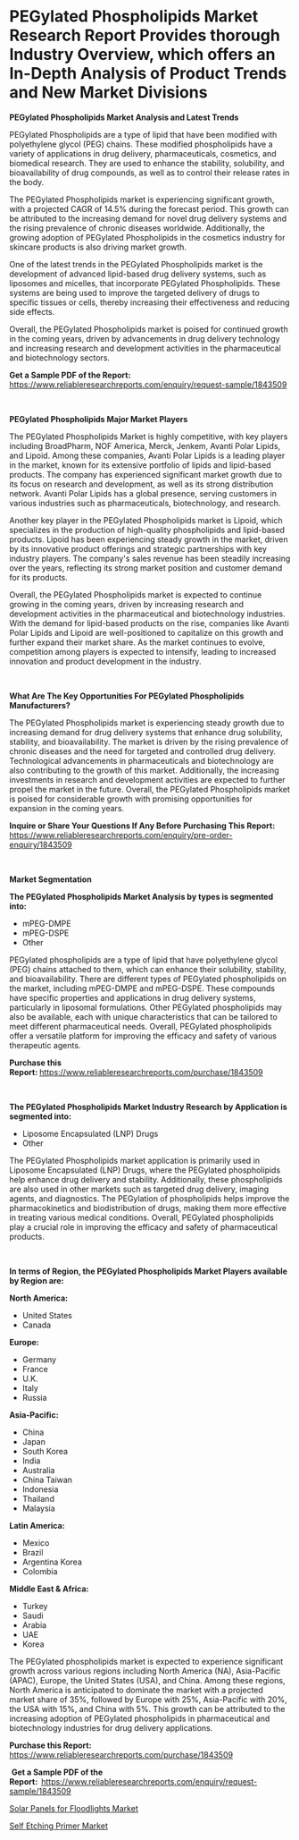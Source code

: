 <p><h1>PEGylated Phospholipids Market Research Report Provides thorough Industry Overview, which offers an In-Depth Analysis of Product Trends and New Market Divisions</h1></p><p><strong>PEGylated Phospholipids Market Analysis and Latest Trends</strong></p>
<p><p>PEGylated Phospholipids are a type of lipid that have been modified with polyethylene glycol (PEG) chains. These modified phospholipids have a variety of applications in drug delivery, pharmaceuticals, cosmetics, and biomedical research. They are used to enhance the stability, solubility, and bioavailability of drug compounds, as well as to control their release rates in the body.</p><p>The PEGylated Phospholipids market is experiencing significant growth, with a projected CAGR of 14.5% during the forecast period. This growth can be attributed to the increasing demand for novel drug delivery systems and the rising prevalence of chronic diseases worldwide. Additionally, the growing adoption of PEGylated Phospholipids in the cosmetics industry for skincare products is also driving market growth.</p><p>One of the latest trends in the PEGylated Phospholipids market is the development of advanced lipid-based drug delivery systems, such as liposomes and micelles, that incorporate PEGylated Phospholipids. These systems are being used to improve the targeted delivery of drugs to specific tissues or cells, thereby increasing their effectiveness and reducing side effects.</p><p>Overall, the PEGylated Phospholipids market is poised for continued growth in the coming years, driven by advancements in drug delivery technology and increasing research and development activities in the pharmaceutical and biotechnology sectors.</p></p>
<p><strong>Get a Sample PDF of the Report:&nbsp;</strong> <a href="https://www.reliableresearchreports.com/enquiry/request-sample/1843509">https://www.reliableresearchreports.com/enquiry/request-sample/1843509</a></p>
<p>&nbsp;</p>
<p><strong>PEGylated Phospholipids Major Market Players</strong></p>
<p><p>The PEGylated Phospholipids Market is highly competitive, with key players including BroadPharm, NOF America, Merck, Jenkem, Avanti Polar Lipids, and Lipoid. Among these companies, Avanti Polar Lipids is a leading player in the market, known for its extensive portfolio of lipids and lipid-based products. The company has experienced significant market growth due to its focus on research and development, as well as its strong distribution network. Avanti Polar Lipids has a global presence, serving customers in various industries such as pharmaceuticals, biotechnology, and research.</p><p>Another key player in the PEGylated Phospholipids market is Lipoid, which specializes in the production of high-quality phospholipids and lipid-based products. Lipoid has been experiencing steady growth in the market, driven by its innovative product offerings and strategic partnerships with key industry players. The company's sales revenue has been steadily increasing over the years, reflecting its strong market position and customer demand for its products.</p><p>Overall, the PEGylated Phospholipids market is expected to continue growing in the coming years, driven by increasing research and development activities in the pharmaceutical and biotechnology industries. With the demand for lipid-based products on the rise, companies like Avanti Polar Lipids and Lipoid are well-positioned to capitalize on this growth and further expand their market share. As the market continues to evolve, competition among players is expected to intensify, leading to increased innovation and product development in the industry.</p></p>
<p>&nbsp;</p>
<p><strong>What Are The Key Opportunities For PEGylated Phospholipids Manufacturers?</strong></p>
<p><p>The PEGylated Phospholipids market is experiencing steady growth due to increasing demand for drug delivery systems that enhance drug solubility, stability, and bioavailability. The market is driven by the rising prevalence of chronic diseases and the need for targeted and controlled drug delivery. Technological advancements in pharmaceuticals and biotechnology are also contributing to the growth of this market. Additionally, the increasing investments in research and development activities are expected to further propel the market in the future. Overall, the PEGylated Phospholipids market is poised for considerable growth with promising opportunities for expansion in the coming years.</p></p>
<p><strong>Inquire or Share Your Questions If Any Before Purchasing This Report:</strong> <a href="https://www.reliableresearchreports.com/enquiry/pre-order-enquiry/1843509">https://www.reliableresearchreports.com/enquiry/pre-order-enquiry/1843509</a></p>
<p>&nbsp;</p>
<p><strong>Market Segmentation</strong></p>
<p><strong>The PEGylated Phospholipids Market Analysis by types is segmented into:</strong></p>
<p><ul><li>mPEG-DMPE</li><li>mPEG-DSPE</li><li>Other</li></ul></p>
<p><p>PEGylated phospholipids are a type of lipid that have polyethylene glycol (PEG) chains attached to them, which can enhance their solubility, stability, and bioavailability. There are different types of PEGylated phospholipids on the market, including mPEG-DMPE and mPEG-DSPE. These compounds have specific properties and applications in drug delivery systems, particularly in liposomal formulations. Other PEGylated phospholipids may also be available, each with unique characteristics that can be tailored to meet different pharmaceutical needs. Overall, PEGylated phospholipids offer a versatile platform for improving the efficacy and safety of various therapeutic agents.</p></p>
<p><strong>Purchase this Report:&nbsp;</strong><a href="https://www.reliableresearchreports.com/purchase/1843509">https://www.reliableresearchreports.com/purchase/1843509</a></p>
<p>&nbsp;</p>
<p><strong>The PEGylated Phospholipids Market Industry Research by Application is segmented into:</strong></p>
<p><ul><li>Liposome Encapsulated (LNP) Drugs</li><li>Other</li></ul></p>
<p><p>The PEGylated Phospholipids market application is primarily used in Liposome Encapsulated (LNP) Drugs, where the PEGylated phospholipids help enhance drug delivery and stability. Additionally, these phospholipids are also used in other markets such as targeted drug delivery, imaging agents, and diagnostics. The PEGylation of phospholipids helps improve the pharmacokinetics and biodistribution of drugs, making them more effective in treating various medical conditions. Overall, PEGylated phospholipids play a crucial role in improving the efficacy and safety of pharmaceutical products.</p></p>
<p>&nbsp;</p>
<p><strong>In terms of Region, the PEGylated Phospholipids Market Players available by Region are:</strong></p>
<p>
    <p> <strong> North America: </strong>
        <ul>
            <li>United States</li>
            <li>Canada</li>
        </ul>
        </p> 
    <p> <strong> Europe: </strong>
        <ul>
            <li>Germany</li>
            <li>France</li>
            <li>U.K.</li>
            <li>Italy</li>
            <li>Russia</li>
        </ul>
        </p> 
    <p> <strong> Asia-Pacific: </strong>
        <ul>
            <li>China</li>
            <li>Japan</li>
            <li>South Korea</li>
            <li>India</li>
            <li>Australia</li>
            <li>China Taiwan</li>
            <li>Indonesia</li>
            <li>Thailand</li>
            <li>Malaysia</li>
        </ul>
        </p> 
    <p> <strong> Latin America: </strong>
        <ul>
            <li>Mexico</li>
            <li>Brazil</li>
            <li>Argentina Korea</li>
            <li>Colombia</li>
        </ul>
        </p> 
    <p> <strong> Middle East & Africa: </strong>
        <ul>
            <li>Turkey</li>
            <li>Saudi</li>
            <li>Arabia</li>
            <li>UAE</li>
            <li>Korea</li>
        </ul>
    </p>
    </p>
<p><p>The PEGylated phospholipids market is expected to experience significant growth across various regions including North America (NA), Asia-Pacific (APAC), Europe, the United States (USA), and China. Among these regions, North America is anticipated to dominate the market with a projected market share of 35%, followed by Europe with 25%, Asia-Pacific with 20%, the USA with 15%, and China with 5%. This growth can be attributed to the increasing adoption of PEGylated phospholipids in pharmaceutical and biotechnology industries for drug delivery applications.</p></p>
<p><strong>Purchase this Report: </strong><a href="https://www.reliableresearchreports.com/purchase/1843509">https://www.reliableresearchreports.com/purchase/1843509</a></p>
<p>&nbsp;<strong>Get a Sample PDF of the Report:&nbsp;&nbsp;</strong><a href="https://www.reliableresearchreports.com/enquiry/request-sample/1843509">https://www.reliableresearchreports.com/enquiry/request-sample/1843509</a></p>
<p><strong></strong></p>
<p><p><a href="https://bubble-tree-ea4.notion.site/Solar-Panels-for-Floodlights-Market-Size-Focuses-on-Market-Dynamics-In-Depth-Analysis-and-Future-Pr-0cb0b43b86ef42f7b5720c59bb73ad2c">Solar Panels for Floodlights Market</a></p><p><a href="https://github.com/moyahfrancoestellec51j635wcx/Market-Research-Report-List-1/blob/main/self-etching-primer-market.md">Self Etching Primer Market</a></p></p>